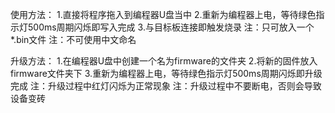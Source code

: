 使用方法：
1.直接将程序拖入到编程器U盘当中
2.重新为编程器上电，等待绿色指示灯500ms周期闪烁即写入完成
3.与目标板连接即触发烧录
注：只可放入一个*.bin文件
注：不可使用中文命名

升级方法：
1.在编程器U盘中创建一个名为firmware的文件夹
2.将新的固件放入firmware文件夹下
3.重新为编程器上电，等待绿色指示灯500ms周期闪烁即升级完成
注：升级过程中红灯闪烁为正常现象
注：升级过程中不要断电，否则会导致设备变砖